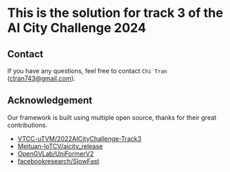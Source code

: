 # This is the solution for track 3 of the AI City Challenge 2024

## Contact
If you have any questions, feel free to contact `Chi Tran` 
([ctran743@gmail.com](ctran743@gmail.com)).

##  Acknowledgement
Our framework is built using multiple open source, thanks for their great contributions.
<!--ts-->
* [VTCC-uTVM/2022AICityChallenge-Track3](https://github.com/VTCC-uTVM/2022AICityChallenge-Track3)
* [Meituan-IoTCV/aicity_release](https://github.com/Meituan-IoTCV/aicity_release)
* [OpenGVLab/UniFormerV2](https://github.com/OpenGVLab/UniFormerV2)
* [facebookresearch/SlowFast](https://github.com/facebookresearch/SlowFast)
<!--te-->